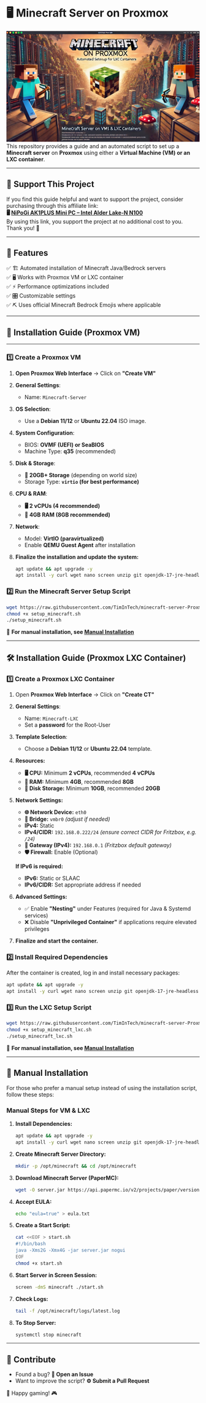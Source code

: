 # 🖥️ Minecraft Server on Proxmox

![🛠️ Minecraft Server Setup](https://github.com/TimInTech/minecraft-server-Proxmox/blob/main/minecraft-setup.png?raw=true)
This repository provides a guide and an automated script to set up a **Minecraft server** on **Proxmox** using either a **Virtual Machine (VM) or an LXC container**.

---

## 🔗 **Support This Project**
If you find this guide helpful and want to support the project, consider purchasing through this affiliate link:  
**🖥️ [NiPoGi AK1PLUS Mini PC – Intel Alder Lake-N N100](https://amzn.to/3FvH4GX)**  
By using this link, you support the project at no additional cost to you. Thank you! 🙌

---

## 📌 **Features**
✅ 🏗️ Automated installation of Minecraft Java/Bedrock servers  
✅ 🖥️ Works with Proxmox VM or LXC container  
✅ ⚡ Performance optimizations included  
✅ 🎛️ Customizable settings  
✅ ⛏️ Uses official Minecraft Bedrock Emojis where applicable  

---
## 🚀 **Installation Guide (Proxmox VM)**  
---
### **1️⃣ Create a Proxmox VM**

1. **Open Proxmox Web Interface** → Click on **"Create VM"**  
2. **General Settings**:  
   - Name: `Minecraft-Server`  

3. **OS Selection**:  
   - Use a **Debian 11/12** or **Ubuntu 22.04** ISO image.  

4. **System Configuration**:  
   - BIOS: **OVMF (UEFI) or SeaBIOS**  
   - Machine Type: **q35** (recommended)  

5. **Disk & Storage**:  
   - **💾 20GB+ Storage** (depending on world size)  
   - Storage Type: **`virtio` (for best performance)**  

6. **CPU & RAM**:  
   - **🖥️ 2 vCPUs (4 recommended)**  
   - **💾 4GB RAM (8GB recommended)**  

7. **Network**:  
   - Model: **VirtIO (paravirtualized)**  
   - Enable **QEMU Guest Agent** after installation  

8. **Finalize the installation and update the system:**  
   ```bash
   apt update && apt upgrade -y
   apt install -y curl wget nano screen unzip git openjdk-17-jre-headless
   ```

### **2️⃣ Run the Minecraft Server Setup Script**
```bash
wget https://raw.githubusercontent.com/TimInTech/minecraft-server-Proxmox/main/setup_minecraft.sh
chmod +x setup_minecraft.sh
./setup_minecraft.sh
```

🔹 **For manual installation, see [Manual Installation](#manual-installation)**

---

## 🛠️ **Installation Guide (Proxmox LXC Container)**  

### **1️⃣ Create a Proxmox LXC Container**
1. Open **Proxmox Web Interface** → Click on **"Create CT"**  
2. **General Settings**:  
   - Name: `Minecraft-LXC`  
   - Set a **password** for the Root-User  

3. **Template Selection**:  
   - Choose a **Debian 11/12** or **Ubuntu 22.04** template.  

4. **Resources:**  
   - **🖥️ CPU:** Minimum **2 vCPUs**, recommended **4 vCPUs**  
   - **💾 RAM:** Minimum **4GB**, recommended **8GB**  
   - **💾 Disk Storage:** Minimum **10GB**, recommended **20GB**  

5. **Network Settings:**  
   - **🌐 Network Device:** `eth0`  
   - **🌉 Bridge:** `vmbr0` *(adjust if needed)*  
   - **IPv4:** Static  
   - **IPv4/CIDR:** `192.168.0.222/24` *(ensure correct CIDR for Fritzbox, e.g. `/24`)*  
   - **🚪 Gateway (IPv4):** `192.168.0.1` *(Fritzbox default gateway)*  
   - **🛡️ Firewall:** Enable (Optional)  
   
   **If IPv6 is required:**  
   - **IPv6:** Static or SLAAC  
   - **IPv6/CIDR:** Set appropriate address if needed  

6. **Advanced Settings:**  
   - ✅ Enable **"Nesting"** under Features (required for Java & Systemd services)  
   - ❌ Disable **"Unprivileged Container"** if applications require elevated privileges  

7. **Finalize and start the container.**  

### **2️⃣ Install Required Dependencies**
After the container is created, log in and install necessary packages:
```bash
apt update && apt upgrade -y
apt install -y curl wget nano screen unzip git openjdk-17-jre-headless
```

### **3️⃣ Run the LXC Setup Script**
```bash
wget https://raw.githubusercontent.com/TimInTech/minecraft-server-Proxmox/main/setup_minecraft_lxc.sh
chmod +x setup_minecraft_lxc.sh
./setup_minecraft_lxc.sh
```

🔹 **For manual installation, see [Manual Installation](#manual-installation)**

---

## 🔧 **Manual Installation**
For those who prefer a manual setup instead of using the installation script, follow these steps:

### **Manual Steps for VM & LXC**
1. **Install Dependencies:**
   ```bash
   apt update && apt upgrade -y
   apt install -y curl wget nano screen unzip git openjdk-17-jre-headless
   ```

2. **Create Minecraft Server Directory:**
   ```bash
   mkdir -p /opt/minecraft && cd /opt/minecraft
   ```

3. **Download Minecraft Server (PaperMC):**
   ```bash
   wget -O server.jar https://api.papermc.io/v2/projects/paper/versions/1.20.4/builds/259/downloads/paper-1.20.4-259.jar
   ```

4. **Accept EULA:**
   ```bash
   echo "eula=true" > eula.txt
   ```

5. **Create a Start Script:**
   ```bash
   cat <<EOF > start.sh
   #!/bin/bash
   java -Xms2G -Xmx4G -jar server.jar nogui
   EOF
   chmod +x start.sh
   ```

6. **Start Server in Screen Session:**
   ```bash
   screen -dmS minecraft ./start.sh
   ```

7. **Check Logs:**
   ```bash
   tail -f /opt/minecraft/logs/latest.log
   ```

8. **To Stop Server:**
   ```bash
   systemctl stop minecraft
   ```

---

## 🤝 **Contribute**
- Found a bug? **🐛 Open an Issue**  
- Want to improve the script? **⚙️ Submit a Pull Request**  

🚀 Happy gaming! 🎮
